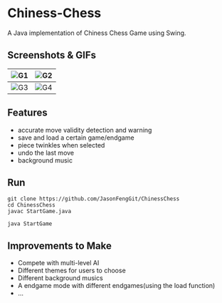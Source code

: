 # Chiness-Chess
A Java implementation of Chiness Chess Game using Swing.

## Screenshots & GIFs
| ![G1](https://github.com/JasonFengGit/ChinessChess/raw/master/Chinese%20Chess%20GIFs/1.gif) | ![G2](https://github.com/JasonFengGit/ChinessChess/raw/master/Chinese%20Chess%20GIFs/2.gif) |
|---------------------------------------------|---------------------------------------------|
| ![G3](https://github.com/JasonFengGit/ChinessChess/raw/master/Chinese%20Chess%20GIFs/3.gif) | ![G4](https://github.com/JasonFengGit/ChinessChess/raw/master/Chinese%20Chess%20GIFs/4.gif)|


## Features
- accurate move validity detection and warning 
- save and load a certain game/endgame
- piece twinkles when selected
- undo the last move
- background music

## Run
```
git clone https://github.com/JasonFengGit/ChinessChess
cd ChinessChess
javac StartGame.java

java StartGame
```

## Improvements to Make
- Compete with multi-level AI
- Different themes for users to choose
- Different background musics
- A endgame mode with different endgames(using the load function)
- ...
